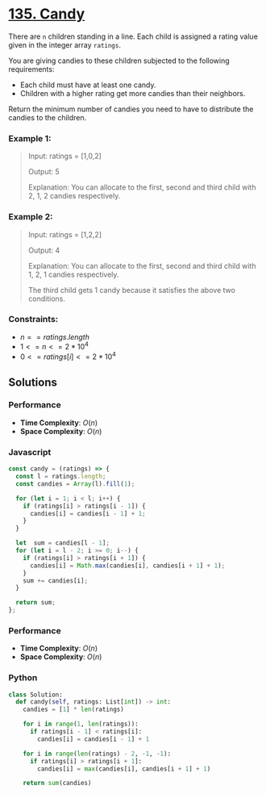 # [135. Candy](https://leetcode.com/problems/candy/description/)

There are `n` children standing in a line. Each child is assigned a rating value given in the integer array `ratings`.

You are giving candies to these children subjected to the following requirements:
- Each child must have at least one candy.
- Children with a higher rating get more candies than their neighbors.

Return the minimum number of candies you need to have to distribute the candies to the children.

 
### Example 1:
> Input: ratings = [1,0,2]
>
> Output: 5
>
> Explanation: You can allocate to the first, second and third child with 2, 1, 2 candies respectively.


### Example 2:
> Input: ratings = [1,2,2]
>
> Output: 4
>
> Explanation: You can allocate to the first, second and third child with 1, 2, 1 candies respectively.
>
> The third child gets 1 candy because it satisfies the above two conditions.
 

### Constraints:
- $n == ratings.length$
- $1 <= n <= 2 * 10^{4}$
- $0 <= ratings[i] <= 2 * 10^{4}$


## Solutions

### Performance

- **Time Complexity**: $O(n)$
- **Space Complexity**: $O(n)$

### Javascript
```javascript
const candy = (ratings) => {
  const l = ratings.length;
  const candies = Array(l).fill(1);

  for (let i = 1; i < l; i++) {
    if (ratings[i] > ratings[i - 1]) {
      candies[i] = candies[i - 1] + 1;
    }
  }

  let  sum = candies[l - 1];
  for (let i = l - 2; i >= 0; i--) {
    if (ratings[i] > ratings[i + 1]) {
      candies[i] = Math.max(candies[i], candies[i + 1] + 1);
    }
    sum += candies[i];
  }

  return sum;
};
```

### Performance

- **Time Complexity**: $O(n)$
- **Space Complexity**: $O(n)$

### Python
```python
class Solution:
  def candy(self, ratings: List[int]) -> int:
    candies = [1] * len(ratings)

    for i in range(1, len(ratings)):
      if ratings[i - 1] < ratings[i]:
        candies[i] = candies[i - 1] + 1

    for i in range(len(ratings) - 2, -1, -1):
      if ratings[i] > ratings[i + 1]:
        candies[i] = max(candies[i], candies[i + 1] + 1)

    return sum(candies)
```